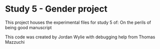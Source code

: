 # Study 5 - Gender project

This project houses the experimental files for study 5 of: On the perils of being good manuscript

This code was created by Jordan Wylie with debugging help from Thomas Mazzuchi